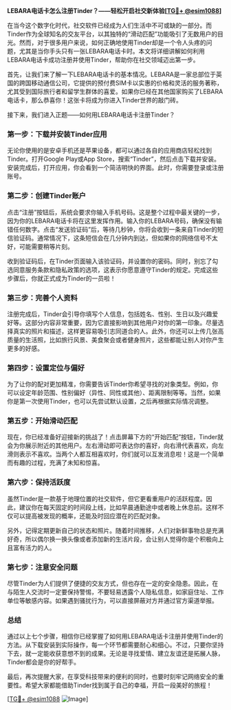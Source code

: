 **LEBARA电话卡怎么注册Tinder？——轻松开启社交新体验[[TG💪+ @esim1088](https://t.me/s/esim1088)]**

在当今这个数字化时代，社交软件已经成为人们生活中不可或缺的一部分。而Tinder作为全球知名的交友平台，以其独特的“滑动匹配”功能吸引了无数用户的目光。然而，对于很多用户来说，如何正确地使用Tinder却是一个令人头疼的问题，尤其是当你手头只有一张LEBARA电话卡时。本文将详细讲解如何利用LEBARA电话卡成功注册并使用Tinder，帮助你在社交领域迈出第一步。

首先，让我们来了解一下LEBARA电话卡的基本情况。LEBARA是一家总部位于英国的跨国移动通信公司，它提供的预付费SIM卡以实惠的价格和灵活的服务著称，尤其受到国际旅行者和留学生群体的喜爱。如果你已经在其他国家购买了LEBARA电话卡，那么恭喜你！这张卡将成为你进入Tinder世界的敲门砖。

接下来，我们进入正题——如何用LEBARA电话卡注册Tinder？

### **第一步：下载并安装Tinder应用**
无论你使用的是安卓手机还是苹果设备，都可以通过各自的应用商店轻松找到Tinder。打开Google Play或App Store，搜索“Tinder”，然后点击下载并安装。安装完成后，打开应用，你会看到一个简洁明快的界面。此时，你需要登录或注册账号。

### **第二步：创建Tinder账户**
点击“注册”按钮后，系统会要求你输入手机号码。这是整个过程中最关键的一步，因为你的LEBARA电话卡将在这里发挥作用。输入你的LEBARA号码，确保没有输错任何数字。点击“发送验证码”后，等待几秒钟，你将会收到一条来自Tinder的短信验证码。通常情况下，这条短信会在几分钟内到达，但如果你的网络信号不太好，可能需要稍等片刻。

收到验证码后，在Tinder页面输入该验证码，并设置你的密码。同时，别忘了勾选同意服务条款和隐私政策的选项，这表示你愿意遵守Tinder的规定。完成这些步骤后，你就正式成为Tinder的一员啦！

### **第三步：完善个人资料**
注册完成后，Tinder会引导你填写个人信息，包括姓名、性别、生日以及兴趣爱好等。这部分内容非常重要，因为它直接影响到其他用户对你的第一印象。尽量选择真实的照片和描述，这样更容易吸引志同道合的人。此外，你还可以上传几张高质量的生活照，比如旅行风景、美食聚会或者健身照片，这些都能让别人对你产生更多的好感。

### **第四步：设置定位与偏好**
为了让你的配对更加精准，你需要告诉Tinder你希望寻找的对象类型。例如，你可以设定年龄范围、性别偏好（异性、同性或其他）、距离限制等等。当然，如果你是第一次使用Tinder，也可以先尝试默认设置，之后再根据实际情况调整。

### **第五步：开始滑动匹配**
现在，你已经准备好迎接新的挑战了！点击屏幕下方的“开始匹配”按钮，Tinder就会为你展示附近的其他用户。左右滑动即可表达你的喜好，向右滑代表喜欢，向左滑则表示不喜欢。当两个人都互相喜欢时，你们就可以互发消息啦！这是一个简单而有趣的过程，充满了未知和惊喜。

### **第六步：保持活跃度**
虽然Tinder是一款基于地理位置的社交软件，但它更看重用户的活跃程度。因此，建议你在每天固定的时间段上线，比如早晨通勤途中或者晚上休息前。这样不仅可以提高被发现的概率，还能及时回应潜在的匹配对象。

另外，记得定期更新自己的状态和照片。随着时间推移，人们对新鲜事物总是充满好奇，所以偶尔换一换头像或者添加新的生活片段，会让别人觉得你是个积极向上且富有活力的人。

### **第七步：注意安全问题**
尽管Tinder为人们提供了便捷的交友方式，但也存在一定的安全隐患。因此，在与陌生人交流时一定要保持警惕，不要轻易透露个人隐私信息，如家庭住址、工作单位等敏感内容。如果遇到骚扰行为，可以直接屏蔽对方并通过官方渠道举报。

### **总结**
通过以上七个步骤，相信你已经掌握了如何用LEBARA电话卡注册并使用Tinder的方法。从下载安装到实际操作，每一个环节都需要耐心和细心。不过，只要你坚持下去，就一定能收获意想不到的成果。无论是寻找爱情、建立友谊还是拓展人脉，Tinder都会是你的好帮手。

最后，再次提醒大家，在享受科技带来的便利的同时，也要时刻牢记网络安全的重要性。希望大家都能借助Tinder找到属于自己的幸福，开启一段美好的旅程！

[[TG💪+ @esim1088](https://t.me/s/esim1088) ![Image](https://i.postimg.cc/4NQfJmqS/Snipaste-2025-05-13-00-14-12.png)]